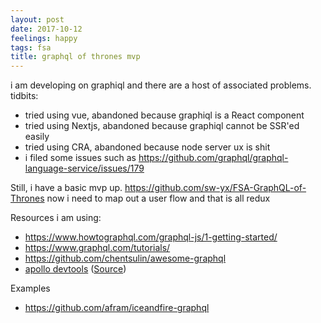 ```yaml
---
layout: post
date: 2017-10-12
feelings: happy
tags: fsa
title: graphql of thrones mvp
---
```


i am developing on graphiql and there are a host of associated problems. tidbits:

- tried using vue, abandoned because graphiql is a React component
- tried using Nextjs, abandoned because graphiql cannot be SSR'ed easily
- tried using CRA, abandoned because node server ux is shit
- i filed some issues such as <https://github.com/graphql/graphql-language-service/issues/179>

Still, i have a basic mvp up. <https://github.com/sw-yx/FSA-GraphQL-of-Thrones> now i need to map out a user flow and that is all redux

Resources i am using:
- <https://www.howtographql.com/graphql-js/1-getting-started/>
- <https://www.graphql.com/tutorials/>
- <https://github.com/chentsulin/awesome-graphql>
- [apollo devtools](https://chrome.google.com/webstore/detail/apollo-client-developer-t/jdkknkkbebbapilgoeccciglkfbmbnfm/related?hl=en-US) ([Source](https://github.com/apollographql/apollo-client-devtools))


Examples
- <https://github.com/afram/iceandfire-graphql>
